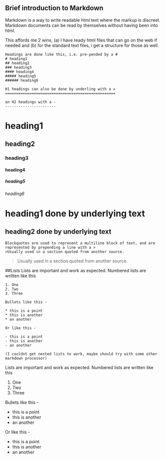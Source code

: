 ## Brief introduction to Markdown

Markdown is a way to write readable html text where the markup is discreet. Markdown documents can be read by themselves without having been into html. 

This affords me 2 wins, (a) I have ready html files that can go on the web if needed and (b) for the standard text files, i get a structure for those as well.

    Headings are done like this, i.e. pre-pended by a #
    # heading1
    ## heading2
    ### heading3
    #### heading4
    ##### heading5
    ###### heading6

    H1 headings can also be done by underling with a =
    ==================================================

    an H2 headings with a -
    -----------------------

# heading1
## heading2
### heading3
#### heading4
##### heading5
###### heading6

heading1 done by underlying text
==================================
heading2 done by underlying text
----------------------------------

    Blockquotes are used to represent a multiline block of text, and are represented by prepending a line with a >
    >Usually used in a section quoted from another source.

>Usually used in a section quoted from another source.

##Lists
    Lists are important and work as expected. Numbered lists are written like this

    1. One
    2. Two 
    3. Three

    Bullets like this - 

    * this is a point
    * this is another
    * an another

    Or like this - 

    - this is a point
    - this is another
    - an another

    (I couldnt get nested lists to work, maybe should try with some other markdown processor)

Lists are important and work as expected. Numbered lists are written like this

1. One
2. Two 
3. Three

Bullets like this - 

* this is a point
* this is another
* an another

Or like this - 

- this is a point
- this is another
- an another


